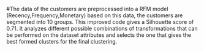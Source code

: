 #The data of the customers are preprocessed into a RFM model (Recency,Frequency,Monetary) based on this data, the customers are segmented into 10 groups. This improved code gives a Silhouette score of 0.71. It analyzes different possible combinations of transformations that can be performed on the dataset attributes and selects the one that gives the best formed clusters for the final clustering.

